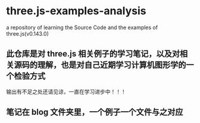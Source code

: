 # three.js-examples-analysis
a repository of learning the Source Code and the examples of three.js(v0.143.0)

## 此仓库是对 three.js 相关例子的学习笔记，以及对相关源码的理解，也是对自己近期学习计算机图形学的一个检验方式
输出有不足之处还请见谅，一直在学习进步中！！！


## 笔记在 blog 文件夹里，一个例子一个文件与之对应